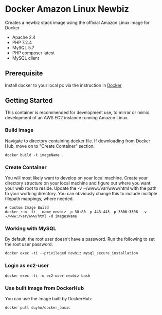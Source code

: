 # Docker Amazon Linux Newbiz
Creates a newbiz stack image using the official Amazon Linux image for Docker

* Apache 2.4
* PHP 7.2.4
* MySQL 5.7
* PHP composer latest
* MySQL client

## Prerequisite
Install docker to your local pc via the instruction in [Docker](https://docs.docker.com/install/)
## Getting Started
This container is recommended for development use, to mirror or mimic development of an AWS EC2 instance running Amazon Linux.

### Build Image
Navigate to directory containing docker file. If downloading from Docker Hub, move on to "Create Container" section.
```
docker build -t imageName .
```
### Create Container
You will most likely want to develop on your local machine. Create your directory structure on your local machine and figure out where you want your web root to reside. Update the -v ~/www:/var/www/html with the path to your working directory. You can obviously change this to include multiple filepath mappings, where needed.
```
# Custom Image Build
docker run -ti --name newbiz -p 80:80 -p 443:443 -p 3306:3306  -v ~/www:/var/www/html -d imagesName
```

### Working with MySQL
By default, the root user doesn't have a password. Run the following to set the root user password.
```
docker exec -ti --privileged newbiz mysql_secure_installation
```
### Login as ec2-user
```
docker exec -ti -u ec2-user newbiz bash
```

### Use built Image from DockerHub
You can use the Image built by DockerHub:
```
docker pull duyho/docker_basic
```
